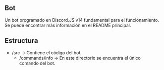 ## Bot

Un bot programado en Discord.JS v14 fundamental para el funcionamiento.
Se puede encontrar más información en el README principal.

## Estructura
- /src -> Contiene el código del bot.
  - /commands/info -> En este directorio se encuentra el único comando del bot.
